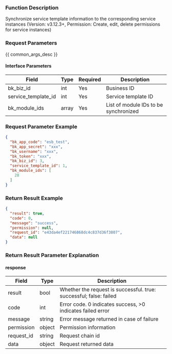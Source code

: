 ### Function Description

Synchronize service template information to the corresponding service instances (Version: v3.12.3+, Permission: Create, edit, delete permissions for service instances)

### Request Parameters

{{ common_args_desc }}

#### Interface Parameters

| Field               | Type  | Required | Description                           |
| ------------------- | ----- | -------- | ------------------------------------- |
| bk_biz_id           | int   | Yes      | Business ID                           |
| service_template_id | int   | Yes      | Service template ID                   |
| bk_module_ids       | array | Yes      | List of module IDs to be synchronized |

### Request Parameter Example

```json
{
  "bk_app_code": "esb_test",
  "bk_app_secret": "xxx",
  "bk_username": "xxx",
  "bk_token": "xxx",
  "bk_biz_id": 3,
  "service_template_id": 1,
  "bk_module_ids": [
    28
  ]
}
```

### Return Result Example

```json
{
  "result": true,
  "code": 0,
  "message": "success",
  "permission": null,
  "request_id": "e43da4ef221746868dc4c837d36f3807",
  "data": null
}
```

### Return Result Parameter Explanation

#### response

| Field       | Type   | Description                                                  |
| ---------- | ------ | ------------------------------------------------------------ |
| result     | bool   | Whether the request is successful. true: successful; false: failed |
| code       | int    | Error code. 0 indicates success, >0 indicates failed error   |
| message    | string | Error message returned in case of failure                    |
| permission | object | Permission information                                       |
| request_id | string | Request chain id                                             |
| data       | object | Request returned data                                        |